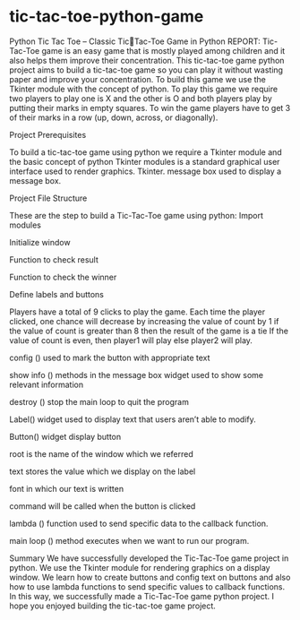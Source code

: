 # tic-tac-toe-python-game

Python Tic Tac Toe – Classic TicTac-Toe Game in Python
REPORT:
Tic-Tac-Toe game is an easy game that is mostly played among children and it 
also helps them improve their concentration.
This tic-tac-toe game python project aims to build a tic-tac-toe game so you 
can play it without wasting paper and improve your concentration. To build 
this game we use the Tkinter module with the concept of python.
To play this game we require two players to play one is X and the other is O 
and both players play by putting their marks in empty squares.
To win the game players have to get 3 of their marks in a row (up, down, 
across, or diagonally).

Project Prerequisites

To build a tic-tac-toe game using python we require a Tkinter module and the 
basic concept of python
Tkinter modules is a standard graphical user interface used to render 
graphics.
Tkinter. message box used to display a message box.

Project File Structure

These are the step to build a Tic-Tac-Toe game using python:
Import modules

Initialize window

Function to check result

Function to check the winner

Define labels and buttons

Players have a total of 9 clicks to play the game. Each time the player clicked, 
one chance will decrease by increasing the value of count by 1 if the value of 
count is greater than 8 then the result of the game is a tie
If the value of count is even, then player1 will play else player2 will play.

config () used to mark the button with appropriate text

show info () methods in the message box widget used to show some 
relevant information

destroy () stop the main loop to quit the program

Label() widget used to display text that users aren’t able to modify.

Button() widget display button

root is the name of the window which we referred

text stores the value which we display on the label

font in which our text is written

command will be called when the button is clicked

lambda () function used to send specific data to the callback function.

main loop () method executes when we want to run our program.

Summary
We have successfully developed the Tic-Tac-Toe game project in python. We 
use the Tkinter module for rendering graphics on a display window. We learn 
how to create buttons and config text on buttons and also how to use lambda 
functions to send specific values to callback functions.
In this way, we successfully made a Tic-Tac-Toe game python project. I hope 
you enjoyed building the tic-tac-toe game project.
